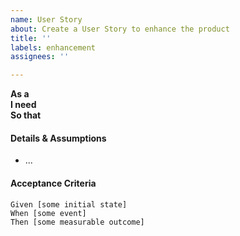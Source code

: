 ```yaml
---
name: User Story
about: Create a User Story to enhance the product
title: ''
labels: enhancement
assignees: ''

---
```


**As a**   
**I need**   
**So that**   

#### Details & Assumptions
* ...

#### Acceptance Criteria

```gherkin
Given [some initial state]
When [some event]
Then [some measurable outcome]
```
